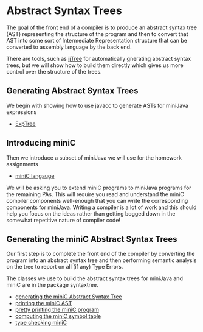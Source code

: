 # Abstract Syntax Trees

The goal of the front end of a compiler is to produce an abstract syntax tree (AST) representing the structure of the program and
then to convert that AST into some sort of Intermediate Representation structure that can be converted to assembly language by the back end.

There are tools, such as [jjTree](./jjTree.md) for automatically gnerating abstract syntax trees, but we will show how to build them directly
which gives us more control over the structure of the trees.

## Generating Abstract Syntax Trees
We begin with showing how to use javacc to generate ASTs for miniJava expressions
* [ExpTree](./ExpTree.md)

## Introducing miniC
Then we introduce a subset of miniJava we will use for the homework assignments
* [miniC langauge](./miniC.md)

We will be asking you to extend miniC programs to miniJava programs for the remaining PAs.
This will require you read and understand the miniC compiler components well-enough that you
can write the corresponding components for miniJava. Writing a compiler is a lot of work
and this should help you focus on the ideas rather than getting bogged down in the somewhat
repetitive nature of compiler code!

## Generating the miniC Abstract Syntax Trees
Our first step is to complete the front end of the compiler by converting the program
into an abstract syntax tree and then performing semantic analysis on the tree to
report on all (if any) Type Errors. 

The classes we use to build the abstract syntax trees for
miniJava and miniC are in the package syntaxtree.  
* [generating the miniC Abstract Syntax Tree](./miniC_AST.md)
* [printing the miniC AST](./miniC_printAST.md)
* [pretty printing the miniC program](miniC_prettyprint.md)
* [computing the miniC symbol table](./miniC_symbol_table.md)
* [type checking miniC](./miniC_type_checking.md)








